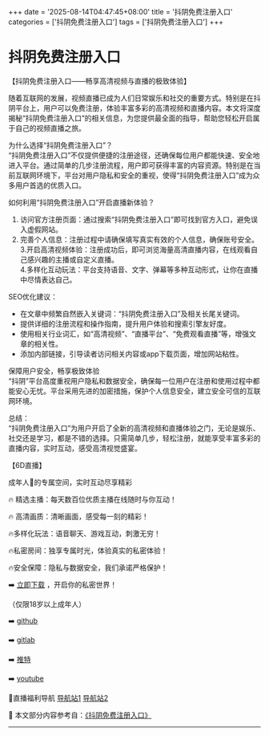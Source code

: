 +++
date = '2025-08-14T04:47:45+08:00'
title = '抖阴免费注册入口'
categories = ['抖阴免费注册入口']
tags = ['抖阴免费注册入口']
+++

# 抖阴免费注册入口

【抖阴免费注册入口——畅享高清视频与直播的极致体验】

随着互联网的发展，视频直播已成为人们日常娱乐和社交的重要方式。特别是在抖阴平台上，用户可以免费注册，体验丰富多彩的高清视频和直播内容。本文将深度揭秘“抖阴免费注册入口”的相关信息，为您提供最全面的指导，帮助您轻松开启属于自己的视频直播之旅。

为什么选择“抖阴免费注册入口”？  
“抖阴免费注册入口”不仅提供便捷的注册途径，还确保每位用户都能快速、安全地进入平台。通过简单的几步注册流程，用户即可获得丰富的内容资源。特别是在当前互联网环境下，平台对用户隐私和安全的重视，使得“抖阴免费注册入口”成为众多用户首选的优质入口。

如何利用“抖阴免费注册入口”开启直播新体验？  
1. 访问官方注册页面：通过搜索“抖阴免费注册入口”即可找到官方入口，避免误入虚假网站。  
2. 完善个人信息：注册过程中请确保填写真实有效的个人信息，确保账号安全。  
3.开启高清视频体验：注册成功后，即可浏览海量高清直播内容，在线观看自己感兴趣的主播或自定义直播。  
4.多样化互动玩法：平台支持语音、文字、弹幕等多种互动形式，让你在直播中尽情表达自己。  

SEO优化建议：  
- 在文章中频繁自然嵌入关键词：“抖阴免费注册入口”及相关长尾关键词。  
- 提供详细的注册流程和操作指南，提升用户体验和搜索引擎友好度。  
- 使用相关行业词汇，如“高清视频”、“直播平台”、“免费观看直播”等，增强文章的相关性。  
- 添加内部链接，引导读者访问相关内容或app下载页面，增加网站粘性。  

保障用户安全，畅享极致体验  
“抖阴”平台高度重视用户隐私和数据安全，确保每一位用户在注册和使用过程中都能安心无忧。平台采用先进的加密措施，保护个人信息安全，建立安全可信的互联网环境。

总结：  
“抖阴免费注册入口”为用户开启了全新的高清视频和直播体验之门，无论是娱乐、社交还是学习，都是不错的选择。只需简单几步，轻松注册，就能享受丰富多彩的直播内容，实时互动，感受高清视觉盛宴。

【6D直播】  

成年人🥂的专属空间，实时互动尽享精彩  

🔥 精选主播：每天数百位优质主播在线随时与你互动！  

🔥 高清画质：清晰画面，感受每一刻的精彩！  

🔥多样化玩法：语音聊天、游戏互动，刺激无穷！  

🔥私密房间：独享专属时光，体验真实的私密体验！  

🔥安全保障：隐私与数据安全，我们承诺严格保护！  

➡️ [立即下载](https://down123.s3.ap-east-1.amazonaws.com/down/down.html?channelCode=blog) ，开启你的私密世界！  

（仅限18岁以上成年人）  

➡️ [github](https://aldult-live.github.io/)  

➡️ [gitlab](https://seo-09598d.gitlab.io/)  

➡️ [推特](https://x.com/wegame33)  

➡️ [youtube](https://www.youtube.com/@6Dlive)  

🔞直播福利导航 [导航站1](https://webstack-86085a.gitlab.io/)  [导航站2](https://onlygit123-2.github.io/)


📘 本文部分内容参考自：[《抖阴免费注册入口》](https://webstack-hugo-19.pages.dev/)

---
